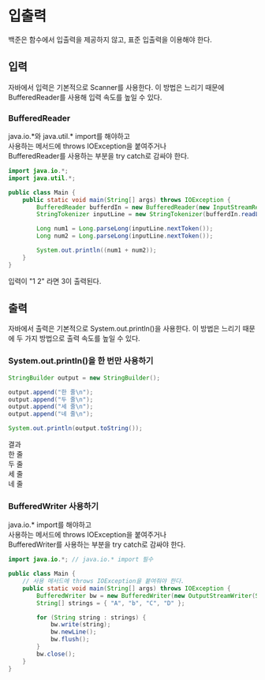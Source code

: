 # 입출력

백준은 함수에서 입출력을 제공하지 않고, 표준 입출력을 이용해야 한다.

## 입력

자바에서 입력은 기본적으로 Scanner를 사용한다.
이 방법은 느리기 때문에 BufferedReader를 사용해 입력 속도를 높일 수 있다.

### BufferedReader

java.io.\*와 java.util.\* import를 해야하고 </br>
사용하는 메서드에 throws IOException을 붙여주거나 </br>
BufferedReader를 사용하는 부분을 try catch로 감싸야 한다.

```java
import java.io.*;
import java.util.*;

public class Main {
    public static void main(String[] args) throws IOException {
        BufferedReader bufferdIn = new BufferedReader(new InputStreamReader(System.in));
        StringTokenizer inputLine = new StringTokenizer(bufferdIn.readLine());

        Long num1 = Long.parseLong(inputLine.nextToken());
        Long num2 = Long.parseLong(inputLine.nextToken());

        System.out.println((num1 + num2));
    }
}
```

입력이 "1 2" 라면 3이 출력된다.

## 출력

자바에서 출력은 기본적으로 System.out.println()을 사용한다.
이 방법은 느리기 때문에 두 가지 방법으로 출력 속도를 높일 수 있다.

### System.out.println()을 한 번만 사용하기

```java
StringBuilder output = new StringBuilder();

output.append("한 줄\n");
output.append("두 줄\n");
output.append("세 줄\n");
output.append("네 줄\n");

System.out.println(output.toString());
```

결과</br>
한 줄</br>
두 줄</br>
세 줄</br>
네 줄

### BufferedWriter 사용하기

java.io.\* import를 해야하고 </br>
사용하는 메서드에 throws IOException을 붙여주거나 </br>
BufferedWriter를 사용하는 부분을 try catch로 감싸야 한다.

```java
import java.io.*; // java.io.* import 필수

public class Main {
    // 사용 메서드에 throws IOException을 붙여줘야 한다.
    public static void main(String[] args) throws IOException {
        BufferedWriter bw = new BufferedWriter(new OutputStreamWriter(System.out));
        String[] strings = { "A", "b", "C", "D" };

        for (String string : strings) {
            bw.write(string);
            bw.newLine();
            bw.flush();
        }
        bw.close();
    }
}
```

